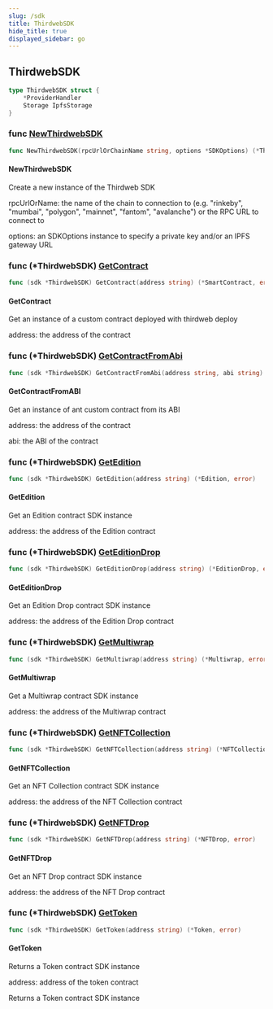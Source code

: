 ```yaml
---
slug: /sdk
title: ThirdwebSDK
hide_title: true
displayed_sidebar: go
---
```


## ThirdwebSDK

```go
type ThirdwebSDK struct {
    *ProviderHandler
    Storage IpfsStorage
}
```

### func [NewThirdwebSDK](https://github.com/thirdweb-dev/go-sdk/blob/main/thirdweb/sdk.go#L23)

```go
func NewThirdwebSDK(rpcUrlOrChainName string, options *SDKOptions) (*ThirdwebSDK, error)
```

#### NewThirdwebSDK

Create a new instance of the Thirdweb SDK

rpcUrlOrName: the name of the chain to connection to \(e\.g\. "rinkeby"\, "mumbai"\, "polygon"\, "mainnet"\, "fantom"\, "avalanche"\) or the RPC URL to connect to

options: an SDKOptions instance to specify a private key and/or an IPFS gateway URL

### func \(\*ThirdwebSDK\) [GetContract](https://github.com/thirdweb-dev/go-sdk/blob/main/thirdweb/sdk.go#L158)

```go
func (sdk *ThirdwebSDK) GetContract(address string) (*SmartContract, error)
```

#### GetContract

Get an instance of a custom contract deployed with thirdweb deploy

address: the address of the contract

### func \(\*ThirdwebSDK\) [GetContractFromAbi](https://github.com/thirdweb-dev/go-sdk/blob/main/thirdweb/sdk.go#L174)

```go
func (sdk *ThirdwebSDK) GetContractFromAbi(address string, abi string) (*SmartContract, error)
```

#### GetContractFromABI

Get an instance of ant custom contract from its ABI

address: the address of the contract

abi: the ABI of the contract

### func \(\*ThirdwebSDK\) [GetEdition](https://github.com/thirdweb-dev/go-sdk/blob/main/thirdweb/sdk.go#L86)

```go
func (sdk *ThirdwebSDK) GetEdition(address string) (*Edition, error)
```

#### GetEdition

Get an Edition contract SDK instance

address: the address of the Edition contract

### func \(\*ThirdwebSDK\) [GetEditionDrop](https://github.com/thirdweb-dev/go-sdk/blob/main/thirdweb/sdk.go#L130)

```go
func (sdk *ThirdwebSDK) GetEditionDrop(address string) (*EditionDrop, error)
```

#### GetEditionDrop

Get an Edition Drop contract SDK instance

address: the address of the Edition Drop contract

### func \(\*ThirdwebSDK\) [GetMultiwrap](https://github.com/thirdweb-dev/go-sdk/blob/main/thirdweb/sdk.go#L144)

```go
func (sdk *ThirdwebSDK) GetMultiwrap(address string) (*Multiwrap, error)
```

#### GetMultiwrap

Get a Multiwrap contract SDK instance

address: the address of the Multiwrap contract

### func \(\*ThirdwebSDK\) [GetNFTCollection](https://github.com/thirdweb-dev/go-sdk/blob/main/thirdweb/sdk.go#L72)

```go
func (sdk *ThirdwebSDK) GetNFTCollection(address string) (*NFTCollection, error)
```

#### GetNFTCollection

Get an NFT Collection contract SDK instance

address: the address of the NFT Collection contract

### func \(\*ThirdwebSDK\) [GetNFTDrop](https://github.com/thirdweb-dev/go-sdk/blob/main/thirdweb/sdk.go#L116)

```go
func (sdk *ThirdwebSDK) GetNFTDrop(address string) (*NFTDrop, error)
```

#### GetNFTDrop

Get an NFT Drop contract SDK instance

address: the address of the NFT Drop contract

### func \(\*ThirdwebSDK\) [GetToken](https://github.com/thirdweb-dev/go-sdk/blob/main/thirdweb/sdk.go#L102)

```go
func (sdk *ThirdwebSDK) GetToken(address string) (*Token, error)
```

#### GetToken

Returns a Token contract SDK instance

address: address of the token contract

Returns a Token contract SDK instance
